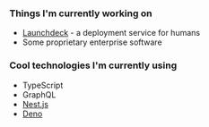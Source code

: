 ### Things I'm currently working on

- [Launchdeck](https://launchdeck.io) - a deployment service for humans
- Some proprietary enterprise software

### Cool technologies I'm currently using

- TypeScript
- GraphQL
- [Nest.js](https://nestjs.com/)
- [Deno](https://deno.land/)
